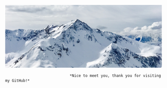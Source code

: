 ![Header](222.jpg)

                                 *Nice to meet you, thank you for visiting my GitHub!*

